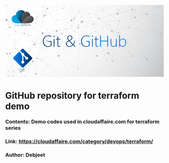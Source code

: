 ![Terraform](https://github.com/CloudAffaire/git/blob/2c3a8f07f380a97c72b747a421e1f304e1c266ff/git%20and%20github.png)
# GitHub repository for terraform demo
### Contents: Demo codes used in cloudaffaire.com for terraform series
### Link: https://cloudaffaire.com/category/devops/terraform/
### Author: Debjeet
